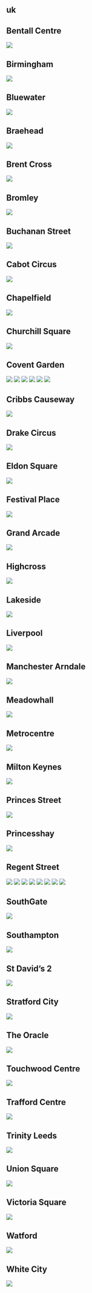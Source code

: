 
## uk

## Bentall Centre
<img src="https://www.apple.com/uk/retail/bentallcentre/images/hero_large_2x.jpg"/>

## Birmingham
<img src="https://www.apple.com/uk/retail/birmingham/images/hero_large_2x.jpg"/>

## Bluewater
<img src="https://www.apple.com/uk/retail/bluewater/images/hero_large_2x.jpg"/>

## Braehead
<img src="https://www.apple.com/uk/retail/braehead/images/hero_large_2x.jpg"/>

## Brent Cross
<img src="https://www.apple.com/uk/retail/brentcross/images/hero_large_2x.jpg"/>

## Bromley
<img src="https://www.apple.com/uk/retail/bromley/images/hero_large_2x.jpg"/>

## Buchanan Street
<img src="https://www.apple.com/uk/retail/buchananstreet/images/hero_large_2x.jpg"/>

## Cabot Circus
<img src="https://www.apple.com/uk/retail/cabotcircus/images/hero_large_2x.jpg"/>

## Chapelfield
<img src="https://www.apple.com/uk/retail/chapelfield/images/hero_large_2x.jpg"/>

## Churchill Square
<img src="https://www.apple.com/uk/retail/churchillsquare/images/hero_large_2x.jpg"/>

## Covent Garden
<img src="https://www.apple.com/uk/retail/coventgarden/images/hero_large_2x.jpg"/>
<img src="https://www.apple.com/uk/retail/store/galleries/coventgarden/images/coventgarden_gallery_image2_2x.jpg"/>
<img src="https://www.apple.com/uk/retail/store/galleries/coventgarden/images/coventgarden_gallery_image3_2x.jpg"/>
<img src="https://www.apple.com/uk/retail/store/galleries/coventgarden/images/coventgarden_gallery_image4_2x.jpg"/>
<img src="https://www.apple.com/uk/retail/store/galleries/coventgarden/images/coventgarden_gallery_image5_2x.jpg"/>
<img src="https://www.apple.com/uk/retail/store/galleries/coventgarden/images/coventgarden_gallery_image6_2x.jpg"/>

## Cribbs Causeway
<img src="https://www.apple.com/uk/retail/cribbscauseway/images/hero_large_2x.jpg"/>

## Drake Circus
<img src="https://www.apple.com/uk/retail/drakecircus/images/hero_large_2x.jpg"/>

## Eldon Square
<img src="https://www.apple.com/uk/retail/eldonsquare/images/hero_large_2x.jpg"/>

## Festival Place
<img src="https://www.apple.com/uk/retail/festivalplace/images/hero_large_2x.jpg"/>

## Grand Arcade
<img src="https://www.apple.com/uk/retail/grandarcade/images/hero_large_2x.jpg"/>

## Highcross
<img src="https://www.apple.com/uk/retail/highcross/images/hero_large_2x.jpg"/>

## Lakeside
<img src="https://www.apple.com/uk/retail/lakeside/images/hero_large_2x.jpg"/>

## Liverpool
<img src="https://www.apple.com/uk/retail/liverpool/images/hero_large_2x.jpg"/>

## Manchester Arndale
<img src="https://www.apple.com/uk/retail/manchesterarndale/images/hero_large_2x.jpg"/>

## Meadowhall
<img src="https://www.apple.com/uk/retail/meadowhall/images/hero_large_2x.jpg"/>

## Metrocentre
<img src="https://www.apple.com/uk/retail/metrocentre/images/hero_large_2x.jpg"/>

## Milton Keynes
<img src="https://www.apple.com/uk/retail/miltonkeynes/images/hero_large_2x.jpg"/>

## Princes Street
<img src="https://www.apple.com/uk/retail/princesstreet/images/hero_large_2x.jpg"/>

## Princesshay
<img src="https://www.apple.com/uk/retail/princesshay/images/hero_large_2x.jpg"/>

## Regent Street
<img src="https://www.apple.com/uk/retail/regentstreet/images/hero_large_2x.jpg"/>
<img src="https://www.apple.com/uk/retail/store/galleries/regentstreet/images/regentstreet_gallery_image2_2x.jpg"/>
<img src="https://www.apple.com/uk/retail/store/galleries/regentstreet/images/regentstreet_gallery_image3_2x.jpg"/>
<img src="https://www.apple.com/uk/retail/store/galleries/regentstreet/images/regentstreet_gallery_image4_2x.jpg"/>
<img src="https://www.apple.com/uk/retail/store/galleries/regentstreet/images/regentstreet_gallery_image5_2x.jpg"/>
<img src="https://www.apple.com/uk/retail/store/galleries/regentstreet/images/regentstreet_gallery_image6_2x.jpg"/>
<img src="https://www.apple.com/uk/retail/store/galleries/regentstreet/images/regentstreet_gallery_image7_2x.jpg"/>
<img src="https://www.apple.com/uk/retail/store/galleries/regentstreet/images/regentstreet_gallery_image8_2x.jpg"/>

## SouthGate
<img src="https://www.apple.com/uk/retail/southgate/images/hero_large_2x.jpg"/>

## Southampton
<img src="https://www.apple.com/uk/retail/southampton/images/hero_large_2x.jpg"/>

## St David’s 2
<img src="https://www.apple.com/uk/retail/stdavids2/images/hero_large_2x.jpg"/>

## Stratford City
<img src="https://www.apple.com/uk/retail/stratfordcity/images/hero_large_2x.jpg"/>

## The Oracle
<img src="https://www.apple.com/uk/retail/theoracle/images/hero_large_2x.jpg"/>

## Touchwood Centre
<img src="https://www.apple.com/uk/retail/touchwoodcentre/images/hero_large_2x.jpg"/>

## Trafford Centre
<img src="https://www.apple.com/uk/retail/traffordcentre/images/hero_large_2x.jpg"/>

## Trinity Leeds
<img src="https://www.apple.com/uk/retail/trinityleeds/images/hero_large_2x.jpg"/>

## Union Square
<img src="https://www.apple.com/uk/retail/unionsquare/images/hero_large_2x.jpg"/>

## Victoria Square
<img src="https://www.apple.com/uk/retail/victoriasquare/images/hero_large_2x.jpg"/>

## Watford
<img src="https://www.apple.com/uk/retail/watford/images/hero_large_2x.jpg"/>

## White City
<img src="https://www.apple.com/uk/retail/whitecity/images/hero_large_2x.jpg"/>
